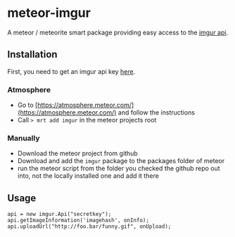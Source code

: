 # meteor-imgur

A meteor / meteorite smart package providing easy access to the [imgur api](http://api.imgur.com/). 

## Installation

First, you need to get an imgur api key [here](http://api.imgur.com/oauth2/addclient).

### Atmosphere  

* Go to [https://atmosphere.meteor.com/](https://atmosphere.meteor.com/) and follow the instructions
* Call `> mrt add imgur` in the meteor projects root 

### Manually

* Download the meteor project from github
* Download and add the `imgur` package to the packages folder of meteor
* run the meteor script from the folder you checked the github repo out into, not the locally installed  one and add 
it there

## Usage

    api = new imgur.Api("secretkey");
    api.getImageInformation('imagehash', onInfo);
    api.uploadUrl("http://foo.bar/funny.gif", onUpload);
